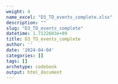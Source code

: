 ```yaml
---
weight: 4
name_excel: "D3_TD_events_complete.xlsx"
description: ""
slug: "D3_TD_events_complete"
datetime: 1.7122603e+09
title: D3_TD_events_complete
author: ''
date: '2024-04-04'
categories: []
tags: []
archetype: codebook
output: html_document
---
```


<div class="tabcontent"></div>
